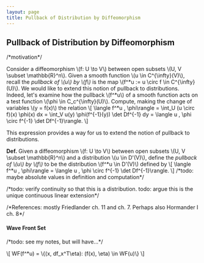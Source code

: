 ```yaml
---
layout: page
title: Pullback of Distribution by Diffeomorphism
---
```


## Pullback of Distribution by Diffeomorphism

/\*motivation\*/

Consider a diffeomorphism \\(f: U \to V\\) between open subsets \\(U, V \subset \mathbb{R}^n\\). Given a smooth function \\(u \in C^{\infty}(V)\\), recall the *pullback of \\(u\\) by \\(f\\)* is the map \\(f^\*u := u \circ f \in C^{\infty}(U)\\). We would like to extend this notion of pullback to distributions. Indeed, let's examine how the pullback \\(f^\*u\\) of a smooth function acts on a test function \\(\phi \in C_c^{\infty}(U)\\). Compute, making the change of variables \\(y = f(x)\\) the relation
\\[
    \langle f^*u , \phi\rangle 
    = \int\_U (u \circ f)(x) \phi(x) dx 
    = \int\_V u(y) \phi(f^{-1}(y)) \det Df^{-1} dy
    = \langle u , \phi \circ f^{-1} \det Df^{-1}\rangle.
\\]

This expression provides a way for us to extend the notion of pullback to distributions.

**Def.** Given a diffeomorphism \\(f: U \to V\\) between open subsets \\(U, V \subset \mathbb{R}^n\\) and a distribution \\(u \in D'(V)\\), define the *pullback of \\(u\\) by \\(f\\)* to be the distribution \\(f^\*u \in D'(V)\\) defined by
\\[
    \langle f^\*u , \phi\rangle = \langle u , \phi \circ f^{-1} \det Df^{-1}\rangle.
\\]
/\*todo: maybe absolute values in definition and computation\*/


/\*todo: verify continuity so that this is a distribution. todo: argue this is the unique continuous linear extension\*/

/\*References: mostly Friedlander ch. 11 and ch. 7. Perhaps also Hormander I ch. 8\*/

#### Wave Front Set

/\*todo: see my notes, but will have...\*/

\\[
    WF(f^\*u) = \\{(x, df\_x^T\eta): (f(x), \eta) \in WF(u)\\}
\\]